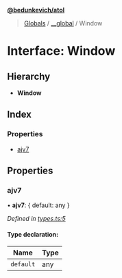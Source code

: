 **[@bedunkevich/atol](../README.md)**

> [Globals](../README.md) / [\_\_global](../modules/__global.md) / Window

# Interface: Window

## Hierarchy

* **Window**

## Index

### Properties

* [ajv7](__global.window.md#ajv7)

## Properties

### ajv7

•  **ajv7**: { default: any  }

*Defined in [types.ts:5](https://github.com/Bedunkevich/atol/blob/ad2217c/src/types.ts#L5)*

#### Type declaration:

Name | Type |
------ | ------ |
`default` | any |

